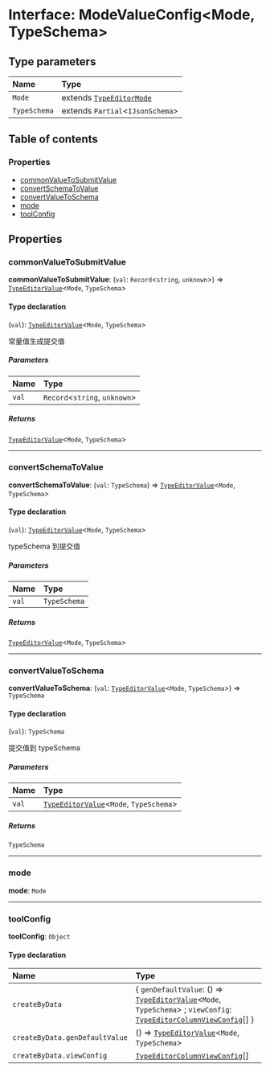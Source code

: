 # Interface: ModeValueConfig\<Mode, TypeSchema>

## Type parameters

| Name | Type |
| :------ | :------ |
| `Mode` | extends [`TypeEditorMode`](/en/auto-docs/type-editor/types/TypeEditorMode.md) |
| `TypeSchema` | extends `Partial`<`IJsonSchema`> |

## Table of contents

### Properties

* [commonValueToSubmitValue](/en/auto-docs/type-editor/interfaces/ModeValueConfig.md#commonvaluetosubmitvalue)
* [convertSchemaToValue](/en/auto-docs/type-editor/interfaces/ModeValueConfig.md#convertschematovalue)
* [convertValueToSchema](/en/auto-docs/type-editor/interfaces/ModeValueConfig.md#convertvaluetoschema)
* [mode](/en/auto-docs/type-editor/interfaces/ModeValueConfig.md#mode)
* [toolConfig](/en/auto-docs/type-editor/interfaces/ModeValueConfig.md#toolconfig)

## Properties

### commonValueToSubmitValue

**commonValueToSubmitValue**: (`val`: `Record`<`string`, `unknown`>) => [`TypeEditorValue`](/en/auto-docs/type-editor/types/TypeEditorValue.md)<`Mode`, `TypeSchema`>

#### Type declaration

(`val`): [`TypeEditorValue`](/en/auto-docs/type-editor/types/TypeEditorValue.md)<`Mode`, `TypeSchema`>

常量值生成提交值

##### Parameters

| Name | Type |
| :------ | :------ |
| `val` | `Record`<`string`, `unknown`> |

##### Returns

[`TypeEditorValue`](/en/auto-docs/type-editor/types/TypeEditorValue.md)<`Mode`, `TypeSchema`>

***

### convertSchemaToValue

**convertSchemaToValue**: (`val`: `TypeSchema`) => [`TypeEditorValue`](/en/auto-docs/type-editor/types/TypeEditorValue.md)<`Mode`, `TypeSchema`>

#### Type declaration

(`val`): [`TypeEditorValue`](/en/auto-docs/type-editor/types/TypeEditorValue.md)<`Mode`, `TypeSchema`>

typeSchema 到提交值

##### Parameters

| Name | Type |
| :------ | :------ |
| `val` | `TypeSchema` |

##### Returns

[`TypeEditorValue`](/en/auto-docs/type-editor/types/TypeEditorValue.md)<`Mode`, `TypeSchema`>

***

### convertValueToSchema

**convertValueToSchema**: (`val`: [`TypeEditorValue`](/en/auto-docs/type-editor/types/TypeEditorValue.md)<`Mode`, `TypeSchema`>) => `TypeSchema`

#### Type declaration

(`val`): `TypeSchema`

提交值到 typeSchema

##### Parameters

| Name | Type |
| :------ | :------ |
| `val` | [`TypeEditorValue`](/en/auto-docs/type-editor/types/TypeEditorValue.md)<`Mode`, `TypeSchema`> |

##### Returns

`TypeSchema`

***

### mode

**mode**: `Mode`

***

### toolConfig

**toolConfig**: `Object`

#### Type declaration

| Name | Type |
| :------ | :------ |
| `createByData` | { `genDefaultValue`: () => [`TypeEditorValue`](/en/auto-docs/type-editor/types/TypeEditorValue.md)<`Mode`, `TypeSchema`> ; `viewConfig`: [`TypeEditorColumnViewConfig`](/en/auto-docs/type-editor/interfaces/TypeEditorColumnViewConfig.md)\[]  } |
| `createByData.genDefaultValue` | () => [`TypeEditorValue`](/en/auto-docs/type-editor/types/TypeEditorValue.md)<`Mode`, `TypeSchema`> |
| `createByData.viewConfig` | [`TypeEditorColumnViewConfig`](/en/auto-docs/type-editor/interfaces/TypeEditorColumnViewConfig.md)\[] |
